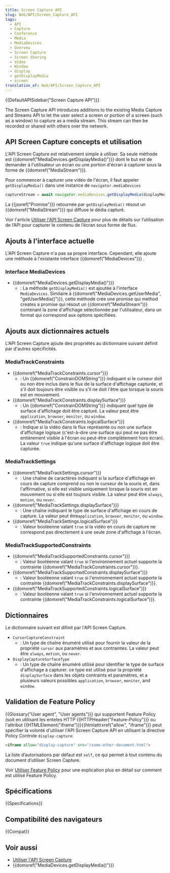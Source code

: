 ```yaml
---
title: Screen Capture API
slug: Web/API/Screen_Capture_API
tags:
  - API
  - Capture
  - Conference
  - Media
  - MediaDevices
  - Overvew
  - Screen Capture
  - Screen Sharing
  - Video
  - Window
  - display
  - getDisplayMedia
  - screen
translation_of: Web/API/Screen_Capture_API
---
```


{{DefaultAPISidebar("Screen Capture API")}}

The Screen Capture API introduces additions to the existing Media Capture and Streams API to let the user select a screen or portion of a screen (such as a window) to capture as a media stream. This stream can then be recorded or shared with others over the network.

## API Screen Capture concepts et utilisation

L'API Screen Capture est relativement simple à utiliser. Sa seule méthode est {{domxref("MediaDevices.getDisplayMedia()")}} dont le but est de demander à l'utilisateur un écran ou une portion d'écran à capturer sous la forme de {{domxref("MediaStream")}}.

Pour commencer à capturer une vidéo de l'écran, il faut appeler `getDisplayMedia()` dans une instance de `navigator.mediaDevices`

```js
captureStream = await navigator.mediaDevices.getDisplayMedia(displayMediaOptions);
```

La {{jsxref("Promise")}} retournée par `getDisplayMedia()` résout un {{domxref("MediaStream")}} qui diffuse le dédia capturé.

Voir l'article [Utiliser l'API Screen Capture](/fr/docs/Web/API/Screen_Capture_API/Using_Screen_Capture) pour plus de détails sur l’utilisation de l’API pour capturer le contenu de l’écran sous forme de flux.

## Ajouts à l'interface actuelle

L'API Screen Capture n'a pas sa propre interface. Cependant, elle ajoute une méthode à l'existante interface {{domxref("MediaDevices")}} .

### Interface MediaDevices

- {{domxref("MediaDevices.getDisplayMedia()")}}
  - : La méthode `getDisplayMedia()` est ajoutée à l'interface `MediaDevices`. Similaire à {{domxref("MediaDevices.getUserMedia", "getUserMedia()")}}, cette méthode crée une promise qui method creates a promise qui résout un {{domxref("MediaStream")}} contenant la zone d'affichage sélectionnée par l'utilisateur, dans un format qui correspond aux options spécifiées.

## Ajouts aux dictionnaires actuels

L'API Screen Capture ajoute des propriétés au dictionnaire suivant définit par d'autres spécificités.

### MediaTrackConstraints

- {{domxref("MediaTrackConstraints.cursor")}}
  - : Un {{domxref("ConstrainDOMString")}}  indiquant si le curseur doit ou non être inclus dans le flux de la surface d'affichage capturée, et s'il doit toujours être visible ou s'il ne doit l'être que lorsque la souris est en mouvement.
- {{domxref("MediaTrackConstraints.displaySurface")}}
  - : Un {{domxref("ConstrainDOMString")}} indiquant quel type de surface d'affichage doit être capturé. La valeur peut être `application`, `browser`, `monitor`, ou `window`.
- {{domxref("MediaTrackConstraints.logicalSurface")}}
  - : Indique si la vidéo dans le flux représente ou non une surface d'affichage logique (c'est-à-dire une surface qui peut ne pas être entièrement visible à l'écran ou peut-être complètement hors écran). La valeur `true` indique qu'une surface d'affichage logique doit être capturée.

### MediaTrackSettings

- {{domxref("MediaTrackSettings.cursor")}}
  - : Une chaîne de caractères indiquant si la surface d'affichage en cours de capture comprend ou non le curseur de la souris et, dans l'affirmative, si elle est visible uniquement lorsque la souris est en mouvement ou si elle est toujours visible. La valeur peut être `always`, `motion`, ou `never`.
- {{domxref("MediaTrackSettings.displaySurface")}}
  - : Une chaîne indiquant le type de surface d'affichage en cours de capture. La valeur peut être`application`, `browser`, `monitor`, ou `window`.
- {{domxref("MediaTrackSettings.logicalSurface")}}
  - : Valeur booléenne valant `true` si la vidéo en cours de capture ne correspond pas directement à une seule zone d'affichage à l'écran.

### MediaTrackSupportedConstraints

- {{domxref("MediaTrackSupportedConstraints.cursor")}}
  - : Valeur booléenne valant `true` si l'environnement actuel supporte la contrainte {{domxref("MediaTrackConstraints.cursor")}}.
- {{domxref("MediaTrackSupportedConstraints.displaySurface")}}
  - : Valeur booléenne valant `true` si l'environnement actuel supporte la contrainte {{domxref("MediaTrackConstraints.displaySurface")}}.
- {{domxref("MediaTrackSupportedConstraints.logicalSurface")}}
  - : Valeur booléenne valant `true` si l'environnement actuel supporte la contrainte {{domxref("MediaTrackConstraints.logicalSurface")}}.

## Dictionnaires

Le dictionnaire suivant est difinit par l'API Screen Capture.

- `CursorCaptureConstraint`
  - : Un type de chaîne énuméré utilisé pour fournir la valeur de la propriété `cursor` aux paramètres et aux contraintes. La valeur peut être `always`, `motion`, ou `never`.
- `DisplayCaptureSurfaceType`
  - : Un type de chaîne énuméré utilisé pour identifier le type de surface d'affichage à capturer. ce type est utilisé pour la propriété `displaySurface` dans les objets contraints et paramètres, et a plusieurs valeurs possibles `application`, `browser`, `monitor`, and `window`.

## Validation de Feature Policy

{{Glossary("User agent", "User agents")}} qui supportent Feature Policy (soit en utilisant les entetes HTTP {{HTTPHeader("Feature-Policy")}} ou l'attribut {{HTMLElement("iframe")}}{{htmlattrxref("allow", "iframe")}} peut spécifier la volonté d'utiliser l'API Screen Capture API en utilisant la directive Policy Controle `display-capture`:

```html
<iframe allow="display-capture" src="/some-other-document.html">
```

La liste d’autorisations par défaut est `self`, ce qui permet à tout contenu du document d’utiliser Screen Capture.

Voir [Utiliser Feature Policy](/fr/docs/Web/HTTP/Feature_Policy/Using_Feature_Policy) pour une explication plus en détail sur comment est utilisé Feature Policy.

## Spécifications

{{Specifications}}

## Compatibilité des navigateurs

{{Compat}}

## Voir aussi

- [Utiliser l'API Screen Capture](/fr/docs/Web/API/Screen_Capture_API/Using_Screen_Capture)
- {{domxref("MediaDevices.getDisplayMedia()")}}
